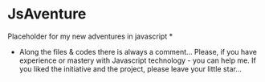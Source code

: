 # JsAventure
Placeholder for my new adventures in javascript 
*
 - Along the files & codes there is always a comment... Please, if you have experience or mastery with Javascript technology - you can help me. If you liked the initiative and the project, please leave your little star...
